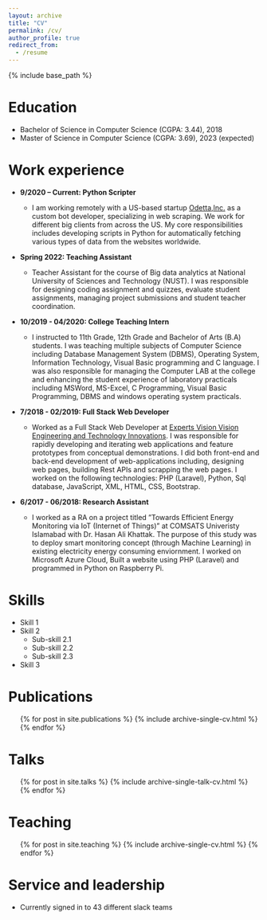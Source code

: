 ```yaml
---
layout: archive
title: "CV"
permalink: /cv/
author_profile: true
redirect_from:
  - /resume
---
```


{% include base_path %}

Education
======
* Bachelor of Science in Computer Science (CGPA: 3.44), 2018
* Master of Science in Computer Science (CGPA: 3.69), 2023 (expected)

Work experience
======
* **9/2020 – Current: Python Scripter**
    * I am working remotely with a US-based startup [Odetta,Inc.](https://odetta.ai/) as a custom bot developer, specializing in web scraping. We work for different
    big clients from across the US. My core responsibilities includes developing scripts in Python for automatically fetching various types of data from the websites       worldwide.

* **Spring 2022: Teaching Assistant**
  * Teacher Assistant for the course of Big data analytics at National University of Sciences and Technology (NUST). I was responsible for designing coding assignment     and quizzes, evaluate student assignments, managing project submissions and student teacher coordination.

* **10/2019 - 04/2020: College Teaching Intern**
  * I instructed to 11th Grade, 12th Grade and Bachelor of Arts (B.A) students. I was teaching multiple subjects of
Computer Science including Database Management System (DBMS), Operating System, Information Technology,
Visual Basic programming and C language.
I was also responsible for managing the Computer LAB at the college and enhancing the student experience of
laboratory practicals including MSWord, MS-Excel, C Programming, Visual Basic Programming, DBMS and
windows operating system practicals.

* **7/2018 - 02/2019: Full Stack Web Developer**
  * Worked as a Full Stack Web Developer at [Experts Vision Vision Engineering and Technology Innovations](https://eveati.com/). I was responsible for rapidly developing and iterating web applications and feature prototypes from conceptual
demonstrations. I did both front-end and back-end development of web-applications including, designing web
pages, building Rest APIs and scrapping the web pages. I worked on the following technologies:
PHP (Laravel), Python, Sql database, JavaScript, XML, HTML, CSS, Bootstrap.

* **6/2017 - 06/2018: Research Assistant**
  * I worked as a RA on a project titled ”Towards Efficient Energy Monitoring via IoT (Internet of Things)” at COMSATS Univeristy Islamabad with Dr. Hasan Ali
Khattak. The purpose of this study was to deploy smart monitoring concept (through Machine Learning) in
existing electricity energy consuming enviornment. I worked on Microsoft Azure Cloud, Built a website using PHP
(Laravel) and programmed in Python on Raspberry Pi.
  
Skills
======
* Skill 1
* Skill 2
  * Sub-skill 2.1
  * Sub-skill 2.2
  * Sub-skill 2.3
* Skill 3

Publications
======
  <ul>{% for post in site.publications %}
    {% include archive-single-cv.html %}
  {% endfor %}</ul>
  
Talks
======
  <ul>{% for post in site.talks %}
    {% include archive-single-talk-cv.html %}
  {% endfor %}</ul>
  
Teaching
======
  <ul>{% for post in site.teaching %}
    {% include archive-single-cv.html %}
  {% endfor %}</ul>
  
Service and leadership
======
* Currently signed in to 43 different slack teams
